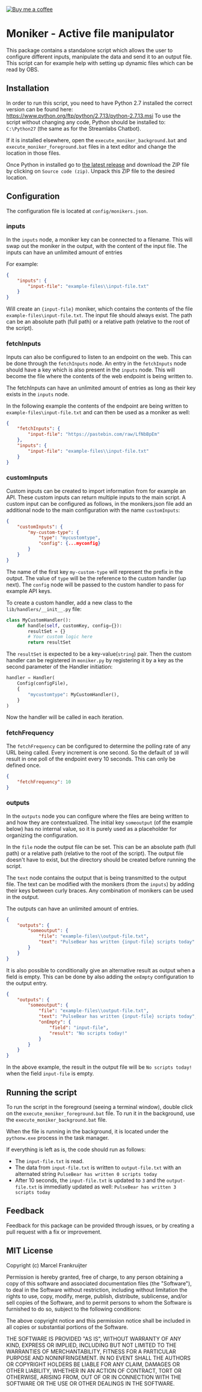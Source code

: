 [![Buy me a coffee](https://img.shields.io/badge/buy%20me%20a%20coffee-donate-yellow.svg)](https://buymeacoff.ee/pulsebear)

# Moniker - Active file manipulator

This package contains a standalone script which allows the user to configure 
different inputs, manipulate the data and send it to an output file. This 
script can for example help with setting up dynamic files which can be read by 
OBS.

## Installation

In order to run this script, you need to have Python 2.7 installed the correct
version can be found here: https://www.python.org/ftp/python/2.7.13/python-2.7.13.msi
To use the script without changing any code, Python should be installed to: 
`C:\Python27` (the same as for the Streamlabs Chatbot).

If it is installed elsewhere, open the `execute_moniker_background.bat` 
and `execute_moniker_foreground.bat` files in a text editor and change the 
location in those files.

Once Python in installed go to 
[the latest release](https://github.com/mfrankruijter/Moniker/releases/latest)
and download the ZIP file by clicking on `Source code (zip)`. Unpack this ZIP 
file to the desired location.

## Configuration
The configuration file is located at `config/monikers.json`. 

### inputs
In the `inputs` node, a moniker key can be connected to a filename. This will 
swap out the moniker in the output, with the content of the input file.
The inputs can have an unlimited amount of entries

For example:
```json
{
    "inputs": {
        "input-file": "example-files\\input-file.txt"
    }
}
```

Will create an `{input-file}` moniker, which contains the contents of the file 
`example-files\input-file.txt`. The input file should always exist. The path 
can be an absolute path (full path) or a relative path (relative to the root of
the script).

### fetchInputs
Inputs can also be configured to listen to an endpoint on the web.
This can be done through the `fetchInputs` node. An entry in the `fetchInputs` 
node should have a key which is also present in the `inputs` node. This will 
become the file where the contents of the web endpoint is being written to.

The fetchInputs can have an unlimited amount of entries as long as their key
exists in the `inputs` node.

In the following example the contents of the endpoint are being written to 
`example-files\input-file.txt` and can then be used as a moniker as well:
```json
{
    "fetchInputs": {
        "input-file": "https://pastebin.com/raw/LfNbBpEm"
    },
    "inputs": {
        "input-file": "example-files\\input-file.txt"
    }
}
```

### customInputs
Custom inputs can be created to import information from for example an API.
These custom inputs can return multiple inputs to the main script.
A custom input can be configured as follows, in the monikers.json file add an 
additional node to the main configuration with the name `customInputs`:
```json
{
    "customInputs": {
        "my-custom-type": {
            "type": "mycustomtype",
            "config": {...myconfig}
        }
    }
}
```

The name of the first key `my-custom-type` will represent the prefix in the output.
The value of `type` will be the reference to the custom handler (up next). The `config`
node will be passed to the custom handler to pass for example API keys.

To create a custom handler, add a new class to the `lib/handlers/__init__.py` file:
```python
class MyCustomHandler():
    def handle(self, customKey, config={}):
        resultSet = {}
        # Your custom logic here
        return resultSet
```

The `resultSet` is expected to be a key-value(`string`) pair.
Then the custom handler can be registered in `moniker.py` by registering it by a key as 
the second parameter of the Handler initiation:
```python
handler = Handler(
    Config(configFile), 
    {
        "mycustomtype": MyCustomHandler(),
    }
)
```

Now the handler will be called in each iteration.

### fetchFrequency
The `fetchFrequency` can be configured to determine the polling rate of any URL 
being called. Every increment is one second. So the default of `10` will result 
in one poll of the endpoint every 10 seconds. This can only be defined once.

```json
{
    "fetchFrequency": 10
}
```

### outputs
In the `outputs` node you can configure where the files are being written to and
how they are contextualized. The initial key `someoutput` (of the example below)
has no internal value, so it is purely used as a placeholder for organizing the
configuration.

In the `file` node the output file can be set. This can be an absolute path 
(full path) or a relative path (relative to the root of the script). The output
file doesn't have to exist, but the directory should be created before running 
the script.

The `text` node contains the output that is being transmitted to the output 
file. The text can be modified with the monikers (from the `inputs`) by adding
their keys between curly braces. Any combination of monikers can be used in 
the output. 

The outputs can have an unlimited amount of entries.

```json
{
    "outputs": {
        "someoutput": {
            "file": "example-files\\output-file.txt",
            "text": "PulseBear has written {input-file} scripts today"
        }
    }
}
```

It is also possible to conditionally give an alternative result as output when a field is empty.
This can be done by also adding the `onEmpty` configuration to the output entry.

```json
{
    "outputs": {
        "someoutput": {
            "file": "example-files\\output-file.txt",
            "text": "PulseBear has written {input-file} scripts today",
            "onEmpty": {
                "field": "input-file",
                "result": "No scripts today!"
            }
        }
    }
}
```

In the above example, the result in the output file will be `No scripts today!` when the field
`input-file` is empty.

## Running the script

To run the script in the foreground (seeing a terminal window), double click on
the `execute_moniker_foreground.bat` file. To run it in the background, use the
`execute_moniker_background.bat` file.

When the file is running in the background, it is located under the `pythonw.exe` 
process in the task manager.

If everything is left as is, the code should run as follows:
- The `input-file.txt` is read.
- The data from `input-file.txt` is written to `output-file.txt` with an 
alternated string `PulseBear has written 0 scripts today`
- After 10 seconds, the `input-file.txt` is updated to `3` and the 
`output-file.txt` is immediatly updated as well:
`PulseBear has written 3 scripts today`

## Feedback

Feedback for this package can be provided through issues, or by creating a pull
request with a fix or improvement.

## MIT License

Copyright (c) Marcel Frankruijter

Permission is hereby granted, free of charge, to any person obtaining a copy
of this software and associated documentation files (the "Software"), to deal
in the Software without restriction, including without limitation the rights
to use, copy, modify, merge, publish, distribute, sublicense, and/or sell
copies of the Software, and to permit persons to whom the Software is
furnished to do so, subject to the following conditions:

The above copyright notice and this permission notice shall be included in all
copies or substantial portions of the Software.

THE SOFTWARE IS PROVIDED "AS IS", WITHOUT WARRANTY OF ANY KIND, EXPRESS OR
IMPLIED, INCLUDING BUT NOT LIMITED TO THE WARRANTIES OF MERCHANTABILITY,
FITNESS FOR A PARTICULAR PURPOSE AND NONINFRINGEMENT. IN NO EVENT SHALL THE
AUTHORS OR COPYRIGHT HOLDERS BE LIABLE FOR ANY CLAIM, DAMAGES OR OTHER
LIABILITY, WHETHER IN AN ACTION OF CONTRACT, TORT OR OTHERWISE, ARISING FROM,
OUT OF OR IN CONNECTION WITH THE SOFTWARE OR THE USE OR OTHER DEALINGS IN THE
SOFTWARE.
